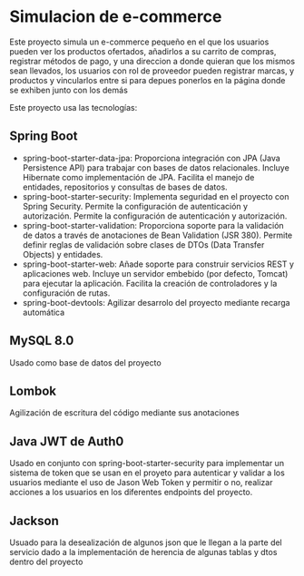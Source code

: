 Simulacion de e-commerce
========================

Este proyecto simula un e-commerce pequeño en el que los usuarios pueden ver los productos ofertados, añadirlos a su carrito de compras, registrar métodos de pago, y una direccion a donde quieran que los mismos sean llevados, los usuarios con rol de proveedor pueden registrar marcas, y productos y vincularlos entre si para depues ponerlos en la página donde se exhiben junto con los demás

Este proyecto usa las tecnologías:

Spring Boot
-----------

*   spring-boot-starter-data-jpa: Proporciona integración con JPA (Java Persistence API) para trabajar con bases de datos relacionales. Incluye Hibernate como implementación de JPA. Facilita el manejo de entidades, repositorios y consultas de bases de datos.
*   spring-boot-starter-security: Implementa seguridad en el proyecto con Spring Security. Permite la configuración de autenticación y autorización. Permite la configuración de autenticación y autorización.
*   spring-boot-starter-validation: Proporciona soporte para la validación de datos a través de anotaciones de Bean Validation (JSR 380). Permite definir reglas de validación sobre clases de DTOs (Data Transfer Objects) y entidades.
*   spring-boot-starter-web: Añade soporte para construir servicios REST y aplicaciones web. Incluye un servidor embebido (por defecto, Tomcat) para ejecutar la aplicación. Facilita la creación de controladores y la configuración de rutas.
*   spring-boot-devtools: Agilizar desarrolo del proyecto mediante recarga automática

MySQL 8.0
---------

Usado como base de datos del proyecto

Lombok
------

Agilización de escritura del código mediante sus anotaciones

Java JWT de Auth0
-----------------

Usado en conjunto con spring-boot-starter-security para implementar un sistema de token que se usan en el proyeto para autenticar y validar a los usuarios mediante el uso de Jason Web Token y permitir o no, realizar acciones a los usuarios en los diferentes endpoints del proyecto.

Jackson
-------

Usuado para la desealización de algunos json que le llegan a la parte del servicio dado a la implementación de herencia de algunas tablas y dtos dentro del proyecto
